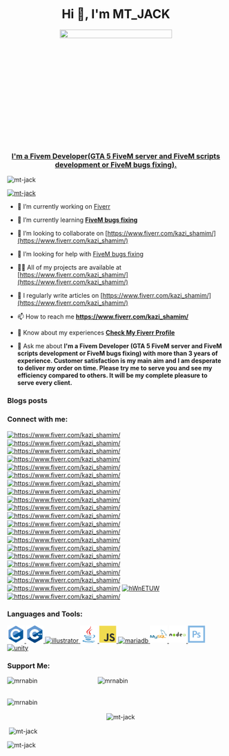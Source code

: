 <h1 align="center">Hi 👋, I'm MT_JACK</h1>

<p align="center"> <a href="https://www.fiverr.com/kazi_shamim/" target="blank"><img style="height:auto;" alt="" width="260" height="260" class="avatar avatar-user width-full border color-bg-default" src="https://avatars.githubusercontent.com/u/75236025?v=4"></a> </p>

<h3 align="center"> <a href="https://www.fiverr.com/kazi_shamim/" target="blank"> I'm a Fivem Developer(GTA 5 FiveM server and FiveM scripts development or FiveM bugs fixing).</a></h3>

<p align="left"> <img src="https://komarev.com/ghpvc/?username=mt-jack&label=Profile%20views&color=0e75b6&style=flat" alt="mt-jack" /> </p>

<p align="left"> <a href="https://github.com/ryo-ma/github-profile-trophy"><img src="https://github-profile-trophy.vercel.app/?username=mt-jack" alt="mt-jack" /></a> </p>


- 🔭 I’m currently working on [Fiverr](https://www.fiverr.com/kazi_shamim/)

- 🌱 I’m currently learning <a href="https://www.fiverr.com/kazi_shamim/" target="blank">**FiveM bugs fixing**</a>

- 👯 I’m looking to collaborate on [https://www.fiverr.com/kazi_shamim/](https://www.fiverr.com/kazi_shamim/)

- 🤝 I’m looking for help with [FiveM bugs fixing](https://www.fiverr.com/kazi_shamim/)

- 👨‍💻 All of my projects are available at [https://www.fiverr.com/kazi_shamim/](https://www.fiverr.com/kazi_shamim/)

- 📝 I regularly write articles on [https://www.fiverr.com/kazi_shamim/](https://www.fiverr.com/kazi_shamim/)

- 📫 How to reach me **https://www.fiverr.com/kazi_shamim/**

- 📄 Know about my experiences [**Check My Fiverr Profile**](https://www.fiverr.com/kazi_shamim/)

- 💬 Ask me about **I'm a Fivem Developer (GTA 5 FiveM server and FiveM scripts development or FiveM bugs fixing) with more than 3 years of experience. Customer satisfaction is my main aim and I am desperate to deliver my order on time. Please try me to serve you and see my efficiency compared to others. It will be my complete pleasure to serve every client.**

### Blogs posts
<!-- BLOG-POST-LIST:START -->
<!-- BLOG-POST-LIST:END -->

<h3 align="left">Connect with me:</h3>
<p align="left">
<a href="https://www.fiverr.com/kazi_shamim/" target="blank"><img align="center" src="https://raw.githubusercontent.com/rahuldkjain/github-profile-readme-generator/master/src/images/icons/Social/codepen.svg" alt="https://www.fiverr.com/kazi_shamim/" height="30" width="40" /></a>
<a href="https://www.fiverr.com/kazi_shamim/" target="blank"><img align="center" src="https://raw.githubusercontent.com/rahuldkjain/github-profile-readme-generator/master/src/images/icons/Social/devto.svg" alt="https://www.fiverr.com/kazi_shamim/" height="30" width="40" /></a>
<a href="https://www.fiverr.com/kazi_shamim/" target="blank"><img align="center" src="https://raw.githubusercontent.com/rahuldkjain/github-profile-readme-generator/master/src/images/icons/Social/twitter.svg" alt="https://www.fiverr.com/kazi_shamim/" height="30" width="40" /></a>
<a href="https://www.fiverr.com/kazi_shamim/" target="blank"><img align="center" src="https://raw.githubusercontent.com/rahuldkjain/github-profile-readme-generator/master/src/images/icons/Social/stack-overflow.svg" alt="https://www.fiverr.com/kazi_shamim/" height="30" width="40" /></a>
<a href="https://www.fiverr.com/kazi_shamim/" target="blank"><img align="center" src="https://raw.githubusercontent.com/rahuldkjain/github-profile-readme-generator/master/src/images/icons/Social/codesandbox.svg" alt="https://www.fiverr.com/kazi_shamim/" height="30" width="40" /></a>
<a href="https://www.fiverr.com/kazi_shamim/" target="blank"><img align="center" src="https://raw.githubusercontent.com/rahuldkjain/github-profile-readme-generator/master/src/images/icons/Social/kaggle.svg" alt="https://www.fiverr.com/kazi_shamim/" height="30" width="40" /></a>
<a href="https://www.fiverr.com/kazi_shamim/" target="blank"><img align="center" src="https://raw.githubusercontent.com/rahuldkjain/github-profile-readme-generator/master/src/images/icons/Social/facebook.svg" alt="https://www.fiverr.com/kazi_shamim/" height="30" width="40" /></a>
<a href="https://www.fiverr.com/kazi_shamim/" target="blank"><img align="center" src="https://raw.githubusercontent.com/rahuldkjain/github-profile-readme-generator/master/src/images/icons/Social/instagram.svg" alt="https://www.fiverr.com/kazi_shamim/" height="30" width="40" /></a>
<a href="https://www.fiverr.com/kazi_shamim/" target="blank"><img align="center" src="https://raw.githubusercontent.com/rahuldkjain/github-profile-readme-generator/master/src/images/icons/Social/dribbble.svg" alt="https://www.fiverr.com/kazi_shamim/" height="30" width="40" /></a>
<a href="https://www.fiverr.com/kazi_shamim/" target="blank"><img align="center" src="https://raw.githubusercontent.com/rahuldkjain/github-profile-readme-generator/master/src/images/icons/Social/behance.svg" alt="https://www.fiverr.com/kazi_shamim/" height="30" width="40" /></a>
<a href="https://www.fiverr.com/kazi_shamim/" target="blank"><img align="center" src="https://raw.githubusercontent.com/rahuldkjain/github-profile-readme-generator/master/src/images/icons/Social/hashnode.svg" alt="https://www.fiverr.com/kazi_shamim/" height="30" width="40" /></a>
<a href="https://www.fiverr.com/kazi_shamim/" target="blank"><img align="center" src="https://raw.githubusercontent.com/rahuldkjain/github-profile-readme-generator/master/src/images/icons/Social/medium.svg" alt="https://www.fiverr.com/kazi_shamim/" height="30" width="40" /></a>
<a href="https://www.fiverr.com/kazi_shamim/" target="blank"><img align="center" src="https://raw.githubusercontent.com/rahuldkjain/github-profile-readme-generator/master/src/images/icons/Social/youtube.svg" alt="https://www.fiverr.com/kazi_shamim/" height="30" width="40" /></a>
<a href="https://www.fiverr.com/kazi_shamim/" target="blank"><img align="center" src="https://cdn.jsdelivr.net/npm/simple-icons@3.1.0/icons/codechef.svg" alt="https://www.fiverr.com/kazi_shamim/" height="30" width="40" /></a>
<a href="https://www.fiverr.com/kazi_shamim/" target="blank"><img align="center" src="https://raw.githubusercontent.com/rahuldkjain/github-profile-readme-generator/master/src/images/icons/Social/hackerrank.svg" alt="https://www.fiverr.com/kazi_shamim/" height="30" width="40" /></a>
<a href="https://www.fiverr.com/kazi_shamim/" target="blank"><img align="center" src="https://raw.githubusercontent.com/rahuldkjain/github-profile-readme-generator/master/src/images/icons/Social/codeforces.svg" alt="https://www.fiverr.com/kazi_shamim/" height="30" width="40" /></a>
<a href="https://www.fiverr.com/kazi_shamim/" target="blank"><img align="center" src="https://raw.githubusercontent.com/rahuldkjain/github-profile-readme-generator/master/src/images/icons/Social/leet-code.svg" alt="https://www.fiverr.com/kazi_shamim/" height="30" width="40" /></a>
<a href="https://www.fiverr.com/kazi_shamim/" target="blank"><img align="center" src="https://raw.githubusercontent.com/rahuldkjain/github-profile-readme-generator/master/src/images/icons/Social/hackerearth.svg" alt="https://www.fiverr.com/kazi_shamim/" height="30" width="40" /></a>
<a href="https://www.fiverr.com/kazi_shamim/" target="blank"><img align="center" src="https://raw.githubusercontent.com/rahuldkjain/github-profile-readme-generator/master/src/images/icons/Social/geeks-for-geeks.svg" alt="https://www.fiverr.com/kazi_shamim/" height="30" width="40" /></a>
<a href="https://www.fiverr.com/kazi_shamim/" target="blank"><img align="center" src="https://raw.githubusercontent.com/rahuldkjain/github-profile-readme-generator/master/src/images/icons/Social/topcoder.svg" alt="https://www.fiverr.com/kazi_shamim/" height="30" width="40" /></a>
<a href="https://discord.gg/hWnETUW" target="blank"><img align="center" src="https://raw.githubusercontent.com/rahuldkjain/github-profile-readme-generator/master/src/images/icons/Social/discord.svg" alt="hWnETUW" height="30" width="40" /></a>
<a href="/https://www.fiverr.com/kazi_shamim/" target="blank"><img align="center" src="https://raw.githubusercontent.com/rahuldkjain/github-profile-readme-generator/master/src/images/icons/Social/rss.svg" alt="https://www.fiverr.com/kazi_shamim/" height="30" width="40" /></a>
</p>

<h3 align="left">Languages and Tools:</h3>
<p align="left"> <a href="https://www.cprogramming.com/" target="_blank" rel="noreferrer"> <img src="https://raw.githubusercontent.com/devicons/devicon/master/icons/c/c-original.svg" alt="c" width="40" height="40"/> </a> <a href="https://www.w3schools.com/cpp/" target="_blank" rel="noreferrer"> <img src="https://raw.githubusercontent.com/devicons/devicon/master/icons/cplusplus/cplusplus-original.svg" alt="cplusplus" width="40" height="40"/> </a> <a href="https://www.adobe.com/in/products/illustrator.html" target="_blank" rel="noreferrer"> <img src="https://www.vectorlogo.zone/logos/adobe_illustrator/adobe_illustrator-icon.svg" alt="illustrator" width="40" height="40"/> </a> <a href="https://www.java.com" target="_blank" rel="noreferrer"> <img src="https://raw.githubusercontent.com/devicons/devicon/master/icons/java/java-original.svg" alt="java" width="40" height="40"/> </a> <a href="https://developer.mozilla.org/en-US/docs/Web/JavaScript" target="_blank" rel="noreferrer"> <img src="https://raw.githubusercontent.com/devicons/devicon/master/icons/javascript/javascript-original.svg" alt="javascript" width="40" height="40"/> </a> <a href="https://mariadb.org/" target="_blank" rel="noreferrer"> <img src="https://www.vectorlogo.zone/logos/mariadb/mariadb-icon.svg" alt="mariadb" width="40" height="40"/> </a> <a href="https://www.mysql.com/" target="_blank" rel="noreferrer"> <img src="https://raw.githubusercontent.com/devicons/devicon/master/icons/mysql/mysql-original-wordmark.svg" alt="mysql" width="40" height="40"/> </a> <a href="https://nodejs.org" target="_blank" rel="noreferrer"> <img src="https://raw.githubusercontent.com/devicons/devicon/master/icons/nodejs/nodejs-original-wordmark.svg" alt="nodejs" width="40" height="40"/> </a> <a href="https://www.photoshop.com/en" target="_blank" rel="noreferrer"> <img src="https://raw.githubusercontent.com/devicons/devicon/master/icons/photoshop/photoshop-line.svg" alt="photoshop" width="40" height="40"/> </a> <a href="https://unity.com/" target="_blank" rel="noreferrer"> <img src="https://www.vectorlogo.zone/logos/unity3d/unity3d-icon.svg" alt="unity" width="40" height="40"/> </a> </p>

<h3 align="left">Support Me:</h3>
<p><a href="https://www.buymeacoffee.com/mrnabin"> <img align="left" src="https://cdn.buymeacoffee.com/buttons/v2/default-yellow.png" height="50" width="210" alt="mrnabin" /></a><a href="https://ko-fi.com/mrnabin"> <img align="left" src="https://cdn.ko-fi.com/cdn/kofi3.png?v=3" height="50" width="210" alt="mrnabin" /></a><a href="https://www.fiverr.com/kazi_shamim/"> <img align="left" src="https://cdn.discordapp.com/attachments/770601892367433788/1048930782942605312/fiverr.png" height="50" width="230" alt="mrnabin" /></a></p><br><br><br><br>

<p><img align="center" src="https://github-readme-stats.vercel.app/api/top-langs?username=mt-jack&show_icons=true&locale=en&layout=compact" alt="mt-jack" /></p>

<p>&nbsp;<img align="center" src="https://github-readme-stats.vercel.app/api?username=mt-jack&show_icons=true&locale=en" alt="mt-jack" /></p>

<p><img align="center" src="https://github-readme-streak-stats.herokuapp.com/?user=mt-jack&" alt="mt-jack" /></p>



<!-- - 👋 Hi, I’m @MT_JACK
- 👀 I’m interested in ...
- 🌱 I’m currently learning ...
- 💞️ I’m looking to collaborate on ...
- 📫 How to reach me ...

<!---
mt-jack/mt-jack is a ✨ special ✨ repository because its `README.md` (this file) appears on your GitHub profile.
You can click the Preview link to take a look at your changes.
--->
